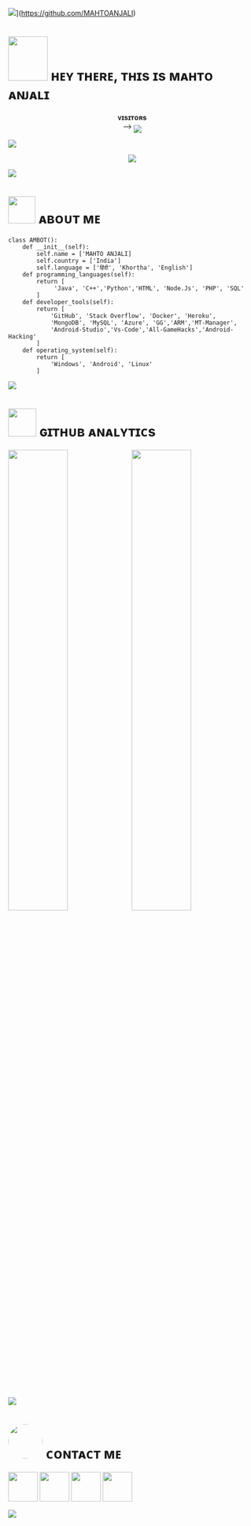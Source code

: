 <img src="https://github.com/MAHTOANJALI/MAHTOANJALIxBOI/blob/master/resources/hr.gif"/>](https://github.com/MAHTOANJALI)

<h1> <img src="https://te.legra.ph/file/471ef129b9c1b479676fd.jpg" height="90px" width="80px"> ʜᴇʏ ᴛʜᴇʀᴇ, ᴛʜɪs ɪs ᴍᴀʜᴛᴏ ᴀɴᴊᴀʟɪ</h1>
<p align="center">
    <b>ᴠɪsɪᴛᴏʀs</b><br>
 -->    <img align="middle" src="https://profile-counter.glitch.me/MAHTOANJALI/count.svg" />
</p>

[<img src="https://github.com/MAHTOANJALI/MAHTOANJALIxBOI/blob/master/resources/hr.gif"/>](https://github.com/MAHTOANJALI)

<p align="center">
<img src="https://te.legra.ph/file/471ef129b9c1b479676fd.jpg">
</p>

[<img src="https://raw.githubusercontent.com/MAHTOANJALI/MAHTOANJALIxBOI/master/resources/hr.gif"/>](https://github.com/MAHTOANJALI)

<h1> <img src="https://te.legra.ph/file/471ef129b9c1b479676fd.jpg" width="55px"> ᴀʙᴏᴜᴛ ᴍᴇ </h1>

```python3
class AMBOT():
    def __init__(self):
        self.name = ['MAHTO ANJALI]
        self.country = ['India']
        self.language = ['हिंदी', 'Khortha', 'English']
    def programming_languages(self):
        return [
             'Java', 'C++','Python','HTML', 'Node.Js', 'PHP', 'SQL'
        ]
    def developer_tools(self):
        return [
            'GitHub', 'Stack Overflow', 'Docker', 'Heroku',
            'MongoDB', 'MySQL', 'Azure', 'GG','ARM','MT-Manager',
            'Android-Studio','Vs-Code','All-GameHacks','Android-Hacking'
        ]
    def operating_system(self):
        return [
            'Windows', 'Android', 'Linux'
        ]
 ```

[<img src="https://github.com/MAHTOANJALI/MAHTOANJALIxBOI/blob/master/resources/hr.gif"/>](https://github.com/MAHTOANJALI)

<h1> <img src="https://github.com/mahtoanjali/MAHTOANJALIABOUT/blob/master/resources/analytics.webp" width="57px"> ɢɪᴛʜᴜʙ ᴀɴᴀʟʏᴛɪᴄs </h1>

[<img src="https://github-readme-stats.vercel.app/api?username=MAHTOANJALI&count_private=true&show_icons=true&theme=chartreuse-dark&custom_title=What%27s+the+craic?&include_all_commits=true&hide_border=true&bg_color=000000" width="49%">](https://github.com/MAHTOANJALI)  [<img src="https://github-readme-streak-stats.herokuapp.com/?user=MAHTOANJALI&theme=chartreuse-dark&hide_border=True&bg_color=000000" width="49%">](https://github.com/MAHTOANJALI)

[<img src="https://github.com/MAHTOANJALI/MAHTOANJALIxBOI/blob/master/resources/hr.gif"/>](https://github.com/MAHTOANJALI)

<h1> <img src="https://te.legra.ph/file/471ef129b9c1b479676fd.jpg" width="70px" style="border-radius: 50%"> ᴄᴏɴᴛᴀᴄᴛ ᴍᴇ </h1>

[<img src="https://raw.githubusercontent.com/MAHTOANJALI/MAHTOANJALIxBOI/master/resources/telegram_icon.png" width="60px">](https://t.me/QUEENx_GOD) [<img src="https://raw.githubusercontent.com/MAHTOANJALI/MAHTOANJALIxBOI/master/resources/github_icon.png" width="60px">](https://github.com/MAHTOANJALI) [<img src="https://raw.githubusercontent.com/MAHTOANJALI/MAHTOANJALIxBOI/master/resources/youtube_icon.png" width="60px">](https://youtube.com/@QUEENx_GOD) [<img src="https://github.com/MAHTOANJALI/MAHTOANJALIxBOI/blob/master/resources/insta_icon.png" width="60px">](https://instagram.com/@QUEENx_GOD)

[<img src="https://github.com/MAHTOANJALI/MAHTOANJALIxBOI/blob/master/resources/hr.gif"/>](https://github.com/mahtoanjali)
